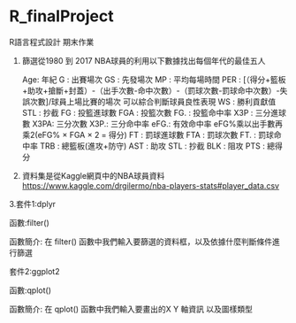 # R_finalProject
R語言程式設計 期末作業

1. 篩選從1980 到 2017 NBA球員的利用以下數據找出每個年代的最佳五人

    Age: 年紀
    G   : 出賽場次
    GS  : 先發場次
    MP  : 平均每場時間
    PER : [（得分+籃板+助攻+搶斷+封蓋）-（出手次數-命中次數）-（罰球次數-罰球命中次數）-失誤次數]/球員上場比賽的場次 可以綜合判斷球員良性表現
    WS  : 勝利貢獻值
    STL : 抄截
    FG  : 投籃進球數
    FGA : 投籃次數
    FG. : 投籃命中率
    X3P : 三分進球數
    X3PA: 三分次數
    X3P.: 三分命中率
    eFG.: 有效命中率 eFG%乘以出手數再乘2(eFG% × FGA × 2 = 得分)
    FT  : 罰球進球數
    FTA : 罰球次數
    FT. : 罰球命中率
    TRB : 總籃板(進攻+防守)
    AST : 助攻
    STL : 抄截
    BLK : 阻攻
    PTS : 總得分
    
 
2. 資料集是從Kaggle網頁中的NBA球員資料 https://www.kaggle.com/drgilermo/nba-players-stats#player_data.csv

3.套件1:dplyr

   函數:filter()

   函數簡介: 在 filter() 函數中我們輸入要篩選的資料框，以及依據什麼判斷條件進行篩選
   
  套件2:ggplot2

   函數:qplot()

   函數簡介: 在 qplot() 函數中我們輸入要畫出的X Y 軸資訊 以及圖樣類型 
   
